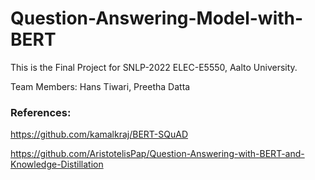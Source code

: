 # Question-Answering-Model-with-BERT

This is the Final Project for SNLP-2022 ELEC-E5550, Aalto University.

Team Members: Hans Tiwari, Preetha Datta


### References:

https://github.com/kamalkraj/BERT-SQuAD

https://github.com/AristotelisPap/Question-Answering-with-BERT-and-Knowledge-Distillation
